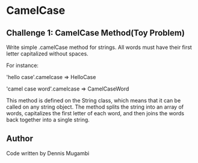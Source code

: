 # CamelCase

## Challenge 1: CamelCase Method(Toy Problem)
Write simple .camelCase method for strings. All words must have their first letter capitalized without spaces.

For instance:

'hello case'.camelcase => HelloCase

'camel case word'.camelcase => CamelCaseWord

This method is defined on the String class, which means that it can be called on any string object. The method splits the string into an array of words, capitalizes the first letter of each word, and then joins the words back together into a single string.

## Author
Code written by Dennis Mugambi
